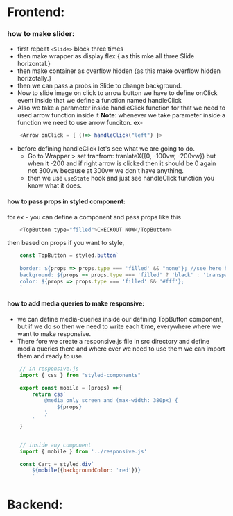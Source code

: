 # Frontend:

### how to make slider:
- first repeat `<Slide>` block three times
- then make wrapper as display flex { as this mke all three Slide horizontal.}
- then make container as overflow hidden {as this make overflow hidden horizotally.}
- then we can pass a probs in Slide to change background.
- Now to slide image on click to arrow button we have to define onClick event inside that we define a function named handleClick
- Also we take a parameter inside handleClick function for that we need to used arrow function inside it
__Note__: whenever we take parameter inside a function we need to use arrow funciton.
ex- 
```js
    <Arrow onClick = { ()=> handleClick("left") }>
```
- before defining handleClick let's see what we are going to do.
    - Go to Wrapper > set tranfrom: tranlateX({0, -100vw, -200vw}) but when it -200 and if right arrow is clicked then it should be 0 again not 300vw because at 300vw we don't have anything.
    - then we use `useState` hook and just see handleClick function you know what it does.

#### how to pass props in styled component:

for ex - you can define a component and pass props like this
```js
    <TopButton type="filled">CHECKOUT NOW</TopButton>
```
then based on props if you want to style,
```js
    const TopButton = styled.button`
    
    border: ${props => props.type === 'filled' && "none"}; //see here how we style based on props.
    background: ${props => props.type === 'filled' ? 'black' : 'transparent'};
    color: ${props => props.type === 'filled' && '#fff'};
    `
```

#### how to add media queries to make responsive:
- we can define media-queries inside our defining TopButton component, but if we do so then we need to write each time, everywhere where we want to make responsive.
- There fore we create a responsive.js file in src directory and define media queries there and where ever we need to use them we can import them and ready to use.

```js
    // in responsive.js
    import { css } from "styled-components"

    export const mobile = (props) =>{
        return css`
            @media only screen and (max-width: 380px) {
                ${props}
            }
        `
    }


    // inside any component 
    import { mobile } from '../responsive.js'

    const Cart = styled.div`
        ${mobile({backgroundColor: 'red'})}
        `
```

# Backend: 

